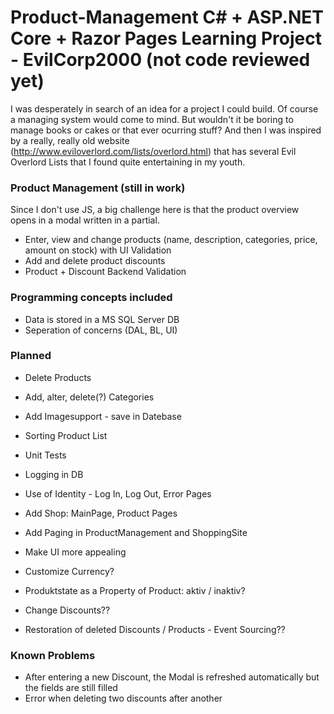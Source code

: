 # Product-Management C# + ASP.NET Core + Razor Pages Learning Project - EvilCorp2000 (not code reviewed yet)

I was desperately in search of an idea for a project I could build. Of course a managing system would come to mind. But wouldn't it be boring to manage books or cakes or that ever ocurring stuff?
And then I was inspired by a really, really old website (http://www.eviloverlord.com/lists/overlord.html) that has several Evil Overlord Lists that I found quite entertaining in my youth.


### Product Management (still in work)
Since I don't use JS, a big challenge here is that the product overview opens in a modal written in  a partial.

* Enter, view and change products (name, description, categories, price, amount on stock) with UI Validation
* Add and delete product discounts
* Product + Discount Backend Validation


### Programming concepts included 
* Data is stored in a MS SQL Server DB
* Seperation of concerns (DAL, BL, UI)


### Planned

* Delete Products
* Add, alter, delete(?) Categories
* Add Imagesupport - save in Datebase
* Sorting Product List
* Unit Tests
* Logging in DB
* Use of Identity - Log In, Log Out, Error Pages

* Add Shop: MainPage, Product Pages
* Add Paging in ProductManagement and ShoppingSite

* Make UI more appealing
* Customize Currency?
* Produktstate as a Property of Product: aktiv / inaktiv?
* Change Discounts??
* Restoration of deleted Discounts / Products - Event Sourcing??


### Known Problems
* After entering a new Discount, the Modal is refreshed automatically but the fields are still filled
* Error when deleting two discounts after another



